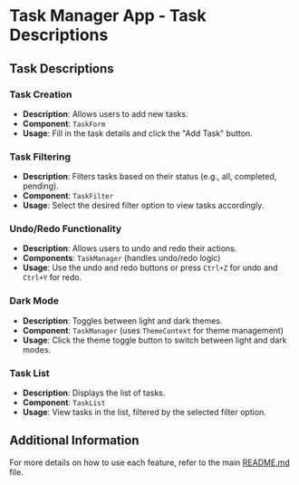 # Task Manager App - Task Descriptions

## Task Descriptions

### Task Creation
- **Description**: Allows users to add new tasks.
- **Component**: `TaskForm`
- **Usage**: Fill in the task details and click the "Add Task" button.

### Task Filtering
- **Description**: Filters tasks based on their status (e.g., all, completed, pending).
- **Component**: `TaskFilter`
- **Usage**: Select the desired filter option to view tasks accordingly.

### Undo/Redo Functionality
- **Description**: Allows users to undo and redo their actions.
- **Components**: `TaskManager` (handles undo/redo logic)
- **Usage**: Use the undo and redo buttons or press `Ctrl+Z` for undo and `Ctrl+Y` for redo.

### Dark Mode
- **Description**: Toggles between light and dark themes.
- **Component**: `TaskManager` (uses `ThemeContext` for theme management)
- **Usage**: Click the theme toggle button to switch between light and dark modes.

### Task List
- **Description**: Displays the list of tasks.
- **Component**: `TaskList`
- **Usage**: View tasks in the list, filtered by the selected filter option.

## Additional Information
For more details on how to use each feature, refer to the main [README.md](./README.md) file.
